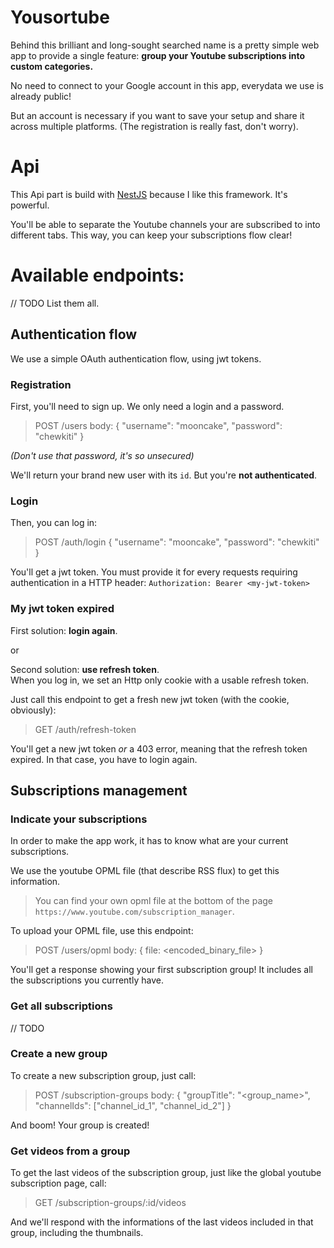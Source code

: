 # Yousortube

Behind this brilliant and long-sought searched name is a pretty simple web app to provide a single feature: **group your Youtube subscriptions into custom categories.**

No need to connect to your Google account in this app, everydata we use is already public!

But an account is necessary if you want to save your setup and share it across multiple platforms. (The registration is really fast, don't worry).

# Api

This Api part is build with [NestJS](https://nestjs.com/) because I like this framework. It's powerful.

You'll be able to separate the Youtube channels your are subscribed to into different tabs. This way, you can keep your subscriptions flow clear!

# Available endpoints:

// TODO List them all.

## Authentication flow

We use a simple OAuth authentication flow, using jwt tokens.

### Registration

First, you'll need to sign up. We only need a login and a password.

> POST /users
> body: { "username": "mooncake", "password": "chewkiti" }

*(Don't use that password, it's so unsecured)*

We'll return your brand new user with its `id`. But you're **not authenticated**.

### Login

Then, you can log in:

> POST /auth/login { "username": "mooncake", "password": "chewkiti" }

You'll get a jwt token. You must provide it for every requests requiring authentication in a HTTP header: `Authorization: Bearer <my-jwt-token>`

### My jwt token expired

First solution: **login again**.

or

Second solution: **use refresh token**.  
When you log in, we set an Http only cookie with a usable refresh token.

Just call this endpoint to get a fresh new jwt token (with the cookie, obviously):

> GET /auth/refresh-token

You'll get a new jwt token *or* a 403 error, meaning that the refresh token expired. In that case, you have to login again.

## Subscriptions management

### Indicate your subscriptions

In order to make the app work, it has to know what are your current subscriptions.

We use the youtube OPML file (that describe RSS flux) to get this information.

> You can find your own opml file at the bottom of the page `https://www.youtube.com/subscription_manager`.

To upload your OPML file, use this endpoint:

> POST /users/opml
> body: { file: \<encoded_binary_file> }

You'll get a response showing your first subscription group! It includes all the subscriptions you currently have.

### Get all subscriptions

// TODO

### Create a new group

To create a new subscription group, just call:

> POST /subscription-groups
> body: { "groupTitle": "\<group_name>", "channelIds": ["channel_id_1", "channel_id_2"] }

And boom! Your group is created!

### Get videos from a group

To get the last videos of the subscription group, just like the global youtube subscription page, call:

> GET /subscription-groups/:id/videos

And we'll respond with the informations of the last videos included in that group, including the thumbnails.